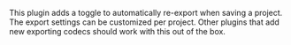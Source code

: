 This plugin adds a toggle to automatically re-export when saving a project.
The export settings can be customized per project.
Other plugins that add new exporting codecs should work with this out of the box.
